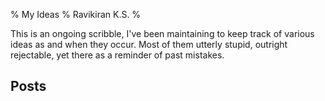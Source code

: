 % My Ideas
% Ravikiran K.S.
% 

This is an ongoing scribble, I've been maintaining to keep track of various ideas
as and when they occur. Most of them utterly stupid, outright rejectable, yet there
as a reminder of past mistakes.

Posts
-----
<!-- List of book reviews is automatically generated by mkweb.sh -->
